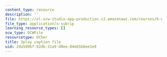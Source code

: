 ```yaml
---
content_type: resource
description: ''
file: https://ol-ocw-studio-app-production.s3.amazonaws.com/courses/6-042j-mathematics-for-computer-science-spring-2015/2da589bf82db31a9d0ee84eb5b6ee1e9_dZgI16nMuqE.srt
file_type: application/x-subrip
learning_resource_types: []
ocw_type: OCWFile
resourcetype: Other
title: 3play caption file
uid: 2da589bf-82db-31a9-d0ee-84eb5b6ee1e9
---
```

